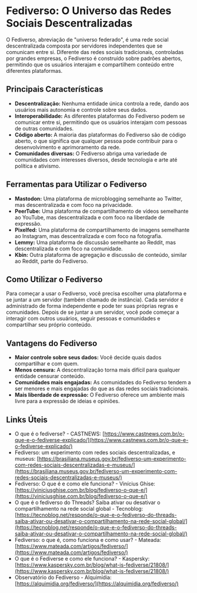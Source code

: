 # Fediverso: O Universo das Redes Sociais Descentralizadas

O Fediverso, abreviação de "universo federado", é uma rede social descentralizada composta por servidores independentes que se comunicam entre si. Diferente das redes sociais tradicionais, controladas por grandes empresas, o Fediverso é construído sobre padrões abertos, permitindo que os usuários interajam e compartilhem conteúdo entre diferentes plataformas.

## Principais Características

* **Descentralização:** Nenhuma entidade única controla a rede, dando aos usuários mais autonomia e controle sobre seus dados.
* **Interoperabilidade:** As diferentes plataformas do Fediverso podem se comunicar entre si, permitindo que os usuários interajam com pessoas de outras comunidades.
* **Código aberto:** A maioria das plataformas do Fediverso são de código aberto, o que significa que qualquer pessoa pode contribuir para o desenvolvimento e aprimoramento da rede.
* **Comunidades diversas:** O Fediverso abriga uma variedade de comunidades com interesses diversos, desde tecnologia e arte até política e ativismo.

## Ferramentas para Utilizar o Fediverso

* **Mastodon:** Uma plataforma de microblogging semelhante ao Twitter, mas descentralizada e com foco na privacidade.
* **PeerTube:** Uma plataforma de compartilhamento de vídeos semelhante ao YouTube, mas descentralizada e com foco na liberdade de expressão.
* **Pixelfed:** Uma plataforma de compartilhamento de imagens semelhante ao Instagram, mas descentralizada e com foco na fotografia.
* **Lemmy:** Uma plataforma de discussão semelhante ao Reddit, mas descentralizada e com foco na comunidade.
* **Kbin:** Outra plataforma de agregação e discussão de conteúdo, similar ao Reddit, parte do Fediverso.

## Como Utilizar o Fediverso

Para começar a usar o Fediverso, você precisa escolher uma plataforma e se juntar a um servidor (também chamado de instância). Cada servidor é administrado de forma independente e pode ter suas próprias regras e comunidades. Depois de se juntar a um servidor, você pode começar a interagir com outros usuários, seguir pessoas e comunidades e compartilhar seu próprio conteúdo.

## Vantagens do Fediverso

* **Maior controle sobre seus dados:** Você decide quais dados compartilhar e com quem.
* **Menos censura:** A descentralização torna mais difícil para qualquer entidade censurar conteúdo.
* **Comunidades mais engajadas:** As comunidades do Fediverso tendem a ser menores e mais engajadas do que as das redes sociais tradicionais.
* **Mais liberdade de expressão:** O Fediverso oferece um ambiente mais livre para a expressão de ideias e opiniões.

## Links Úteis

* O que é o fediverse? - CASTNEWS: [https://www.castnews.com.br/o-que-e-o-fediverse-explicado/](https://www.castnews.com.br/o-que-e-o-fediverse-explicado/)
* Fediverso: um experimento com redes sociais descentralizadas, e museus: [https://brasiliana.museus.gov.br/fediverso-um-experimento-com-redes-sociais-descentralizadas-e-museus/](https://brasiliana.museus.gov.br/fediverso-um-experimento-com-redes-sociais-descentralizadas-e-museus/)
* Fediverso: O que é e como ele funciona? - Vinícius Ghise: [https://viniciusghise.com.br/blog/fediverso-o-que-e/](https://viniciusghise.com.br/blog/fediverso-o-que-e/)
* O que é o fediverso do Threads? Saiba ativar ou desativar o compartilhamento na rede social global - Tecnoblog: [https://tecnoblog.net/responde/o-que-e-o-fediverso-do-threads-saiba-ativar-ou-desativar-o-compartilhamento-na-rede-social-global/](https://tecnoblog.net/responde/o-que-e-o-fediverso-do-threads-saiba-ativar-ou-desativar-o-compartilhamento-na-rede-social-global/)
* Fediverso: o que é, como funciona e como usar? - Mateada: [https://www.mateada.com/artigos/fediverso/](https://www.mateada.com/artigos/fediverso/)
* O que é o Fediverse e como ele funciona? - Kaspersky: [https://www.kaspersky.com.br/blog/what-is-fediverse/21808/](https://www.kaspersky.com.br/blog/what-is-fediverse/21808/)
* Observatório do Fediverso - Alquimídia: [https://alquimidia.org/fediverso/](https://alquimidia.org/fediverso/)
